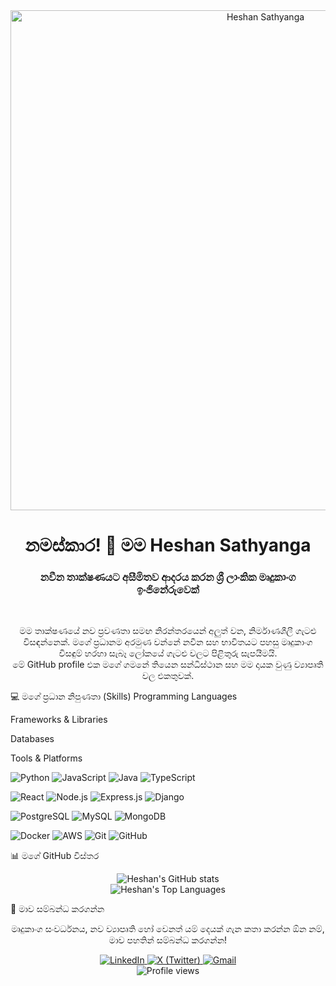 <div align="center">
<img src="https://www.google.com/search?q=https://raw.githubusercontent.com/MartinHeinz/MartinHeinz/master/profile-readme-card/profile-details-card.svg" alt="Heshan Sathyanga" width="800"/>
<h1>නමස්කාර! 👋 මම Heshan Sathyanga</h1>
<h3>නවීන තාක්ෂණයට අසීමිතව ආදරය කරන ශ්‍රී ලාංකික මෘදුකාංග ඉංජිනේරුවෙක්</h3>
</div>

<br>

<div align="center">
<p>මම තාක්ෂණයේ නව ප්‍රවණතා සමඟ නිරන්තරයෙන් අලුත් වන, නිර්මාණශීලී ගැටළු විසඳන්නෙක්. මගේ ප්‍රධානම අරමුණ වන්නේ නවීන සහ භාවිතයට පහසු මෘදුකාංග විසඳුම් හරහා සැබෑ ලෝකයේ ගැටළු වලට පිළිතුරු සැපයීමයි. <br> මේ GitHub profile එක මගේ ගමනේ තියෙන සන්ධිස්ථාන සහ මම දායක වුණු ව්‍යාපෘති වල එකතුවක්.</p>
</div>

💻 මගේ ප්‍රධාන නිපුණතා (Skills)
Programming Languages

Frameworks & Libraries

Databases

Tools & Platforms

<img src="https://www.google.com/search?q=https://img.shields.io/badge/Python-3670A0%3Fstyle%3Dfor-the-badge%26logo%3Dpython%26logoColor%3Dffdd54" alt="Python"> <img src="https://www.google.com/search?q=https://img.shields.io/badge/JavaScript-F7DF1E%3Fstyle%3Dfor-the-badge%26logo%3Djavascript%26logoColor%3Dblack" alt="JavaScript"> <img src="https://www.google.com/search?q=https://img.shields.io/badge/Java-007396%3Fstyle%3Dfor-the-badge%26logo%3Djava%26logoColor%3Dwhite" alt="Java"> <img src="https://www.google.com/search?q=https://img.shields.io/badge/TypeScript-007ACC%3Fstyle%3Dfor-the-badge%26logo%3Dtypescript%26logoColor%3Dwhite" alt="TypeScript">

<img src="https://www.google.com/search?q=https://img.shields.io/badge/React-20232A%3Fstyle%3Dfor-the-badge%26logo%3Dreact%26logoColor%3D61DAFB" alt="React"> <img src="https://www.google.com/search?q=https://img.shields.io/badge/Node.js-339933%3Fstyle%3Dfor-the-badge%26logo%3Dnodedotjs%26logoColor%3Dwhite" alt="Node.js"> <img src="https://www.google.com/search?q=https://img.shields.io/badge/Express-000000%3Fstyle%3Dfor-the-badge%26logo%3Dexpress%26logoColor%3Dwhite" alt="Express.js"> <img src="https://www.google.com/search?q=https://img.shields.io/badge/Django-092E20%3Fstyle%3Dfor-the-badge%26logo%3Ddjango%26logoColor%3Dwhite" alt="Django">

<img src="https://www.google.com/search?q=https://img.shields.io/badge/PostgreSQL-316192%3Fstyle%3Dfor-the-badge%26logo%3Dpostgresql%26logoColor%3Dwhite" alt="PostgreSQL"> <img src="https://img.shields.io/badge/MySQL-4479A1?style=for-the-badge&logo=mysql&logoColor=white" alt="MySQL"> <img src="https://www.google.com/search?q=https://img.shields.io/badge/MongoDB-47A248%3Fstyle%3Dfor-the-badge%26logo%3Dmongodb%26logoColor%3Dwhite" alt="MongoDB">

<img src="https://www.google.com/search?q=https://img.shields.io/badge/Docker-2496ED%3Fstyle%3Dfor-the-badge%26logo%3Ddocker%26logoColor%3Dwhite" alt="Docker"> <img src="https://www.google.com/search?q=https://img.shields.io/badge/AWS-232F3E%3Fstyle%3Dfor-the-badge%26logo%3Damazon-aws%26logoColor%3Dwhite" alt="AWS"> <img src="https://www.google.com/search?q=https://img.shields.io/badge/Git-F05032%3Fstyle%3Dfor-the-badge%26logo%3Dgit%26logoColor%3Dwhite" alt="Git"> <img src="https://www.google.com/search?q=https://img.shields.io/badge/GitHub-100000%3Fstyle%3Dfor-the-badge%26logo%3Dgithub%26logoColor%3Dwhite" alt="GitHub">

📊 මගේ GitHub විස්තර
<div align="center">
<img src="https://www.google.com/search?q=https://github-readme-stats.vercel.app/api%3Fusername%3DHeshanSathyanga%26show_icons%3Dtrue%26theme%3Ddark%26hide_border%3Dtrue%26count_private%3Dtrue" alt="Heshan's GitHub stats"/>
<br/>
<img src="https://www.google.com/search?q=https://github-readme-stats.vercel.app/api/top-langs/%3Fusername%3DHeshanSathyanga%26layout%3Dcompact%26theme%3Ddark%26hide_border%3Dtrue" alt="Heshan's Top Languages"/>
</div>

🤝 මාව සම්බන්ධ කරගන්න
<div align="center">
<p>මෘදුකාංග සංවර්ධනය, නව ව්‍යාපෘති හෝ වෙනත් යම් දෙයක් ගැන කතා කරන්න ඕන නම්, මාව පහතින් සම්බන්ධ කරගන්න!</p>
<a href="<YOUR_LINKEDIN_PROFILE_URL>" target="_blank">
<img src="https://www.google.com/search?q=https://img.shields.io/badge/LinkedIn-0077B5%3Fstyle%3Dfor-the-badge%26logo%3Dlinkedin%26logoColor%3Dwhite" alt="LinkedIn">
</a>
<a href="<YOUR_TWITTER_PROFILE_URL>" target="_blank">
<img src="https://www.google.com/search?q=https://img.shields.io/badge/X-000000%3Fstyle%3Dfor-the-badge%26logo%3Dx%26logoColor%3Dwhite" alt="X (Twitter)">
</a>
<a href="mailto:youremail@example.com">
<img src="https://img.shields.io/badge/Gmail-D14836?style=for-the-badge&logo=gmail&logoColor=white" alt="Gmail">
</a>
</div>

<div align="center">
<img src="https://www.google.com/search?q=https://komarev.com/ghpvc/%3Fusername%3DHeshanSathyanga%26label%3DProfile%2520Views%26color%3D0e75b6%26style%3Dflat" alt="Profile views"/>
</div>
